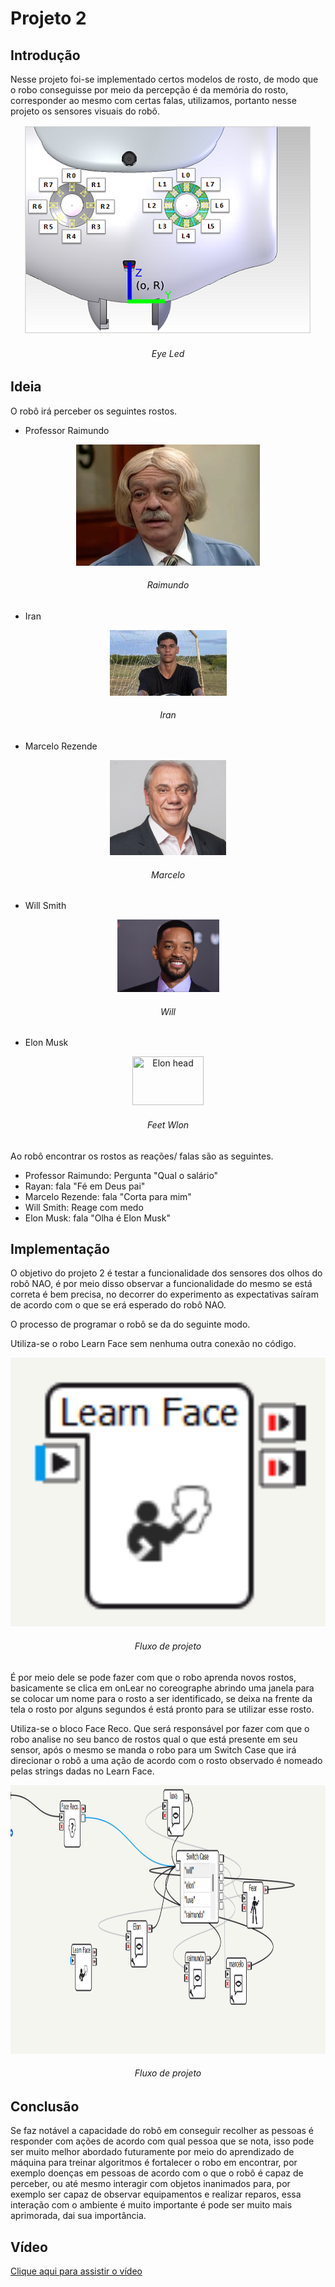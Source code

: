 # Projeto 2

## Introdução

Nesse projeto foi-se implementado certos modelos de rosto, de modo que o robo conseguisse por meio da percepção é da memória do rosto, corresponder ao mesmo com certas falas, utilizamos, portanto nesse projeto os sensores visuais do robô.

<p align="center">
  <img width="458" height="334" src= img21.png title="Eye Led">
  <h6 align="center">Eye Led</h6>
</p>

## Ideia
O robô irá perceber os seguintes rostos.

* Professor Raimundo
<p align="center">
  <img width="294" height="194" src= img22.png title="Raimundo head">
  <h6 align="center">Raimundo</h6>
</p>

* Iran 
<p align="center">
  <img width="187" height="105" src= img23.png title="Luva head">
  <h6 align="center">Iran</h6>
</p>

* Marcelo Rezende
<p align="center">
  <img width="186" height="152" src= img24.png title="Marcelo head">
  <h6 align="center">Marcelo</h6>
</p>

* Will Smith
<p align="center">
  <img width="163" height="116" src= img25.png title="Will head">
  <h6 align="center">Will</h6>
</p>

* Elon Musk
<p align="center">
  <img width="114" height="78" src= img4.png title="Elon head">
  <h6 align="center">Feet Wlon</h6>
</p>

Ao robô encontrar os rostos as reações/ falas são as seguintes.

* Professor Raimundo: Pergunta "Qual o salário"
* Rayan: fala "Fé em Deus pai"
* Marcelo Rezende: fala "Corta para mim"
* Will Smith: Reage com medo
* Elon Musk: fala "Olha é Elon Musk"

## Implementação

O objetivo do projeto 2 é testar a funcionalidade dos sensores dos olhos do robô NAO, é por meio disso observar a funcionalidade do mesmo se está correta é bem precisa, no decorrer do experimento as expectativas saíram de acordo com o que se erá esperado do robô NAO.

O processo de programar o robô se da do seguinte modo.

Utiliza-se o robo Learn Face sem nenhuma outra conexão no código.

<p align="center">
  <img width="728" height=430" src= img27.png title="Flow">
  <h6 align="center">Fluxo de projeto</h6>
</p>

É por meio dele se pode fazer com que o robo aprenda novos rostos, basicamente se clica em onLear no coreographe abrindo uma janela para se colocar um nome para o rosto a ser identificado, se deixa na frente da tela o rosto por alguns segundos é está pronto para se utilizar esse rosto.

Utiliza-se o bloco Face Reco. Que será responsável por fazer com que o robo analise no seu banco de rostos qual o que está presente em seu sensor, após o mesmo se manda o robo para um Switch Case que irá direcionar o robô a uma ação de acordo com o rosto observado é nomeado pelas strings dadas no Learn Face.

<p align="center">
  <img width="728" height=430" src= img20.png title="Flow">
  <h6 align="center">Fluxo de projeto</h6>
</p>

## Conclusão
Se faz notável a capacidade do robô em conseguir recolher as pessoas é responder com ações de acordo com qual pessoa que se nota, isso pode ser muito melhor abordado futuramente por meio do aprendizado de máquina para treinar algoritmos é fortalecer o robo em encontrar, por exemplo doenças em pessoas de acordo com o que o robô é capaz de perceber, ou até mesmo interagir com objetos inanimados para, por exemplo ser capaz de observar equipamentos e realizar reparos, essa interação com o ambiente é muito importante é pode ser muito mais aprimorada, dai sua importância.

## Vídeo
[Clique aqui para assistir o vídeo](https://www.youtube.com/)
